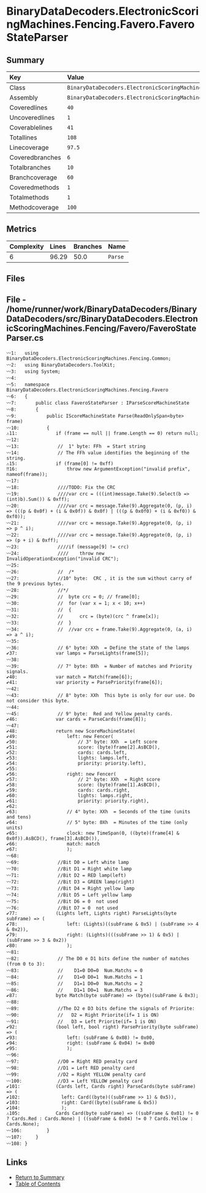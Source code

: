 ﻿# BinaryDataDecoders.ElectronicScoringMachines.Fencing.Favero.FaveroStateParser

## Summary

| Key             | Value                                                                           |
| :-------------- | :------------------------------------------------------------------------------ |
| Class           | `BinaryDataDecoders.ElectronicScoringMachines.Fencing.Favero.FaveroStateParser` |
| Assembly        | `BinaryDataDecoders.ElectronicScoringMachines.Fencing`                          |
| Coveredlines    | `40`                                                                            |
| Uncoveredlines  | `1`                                                                             |
| Coverablelines  | `41`                                                                            |
| Totallines      | `108`                                                                           |
| Linecoverage    | `97.5`                                                                          |
| Coveredbranches | `6`                                                                             |
| Totalbranches   | `10`                                                                            |
| Branchcoverage  | `60`                                                                            |
| Coveredmethods  | `1`                                                                             |
| Totalmethods    | `1`                                                                             |
| Methodcoverage  | `100`                                                                           |

## Metrics

| Complexity | Lines | Branches | Name    |
| :--------- | :---- | :------- | :------ |
| 6          | 96.29 | 50.0     | `Parse` |

## Files

## File - /home/runner/work/BinaryDataDecoders/BinaryDataDecoders/src/BinaryDataDecoders.ElectronicScoringMachines.Fencing/Favero/FaveroStateParser.cs

```CSharp
〰1:   using BinaryDataDecoders.ElectronicScoringMachines.Fencing.Common;
〰2:   using BinaryDataDecoders.ToolKit;
〰3:   using System;
〰4:   
〰5:   namespace BinaryDataDecoders.ElectronicScoringMachines.Fencing.Favero
〰6:   {
〰7:       public class FaveroStateParser : IParseScoreMachineState
〰8:       {
〰9:           public IScoreMachineState Parse(ReadOnlySpan<byte> frame)
〰10:          {
⚠11:              if (frame == null || frame.Length == 0) return null;
〰12:  
〰13:              //  1° byte: FFh  = Start string
〰14:              // The FFh value identifies the beginning of the string.
⚠15:              if (frame[0] != 0xff)
‼16:                  throw new ArgumentException("invalid prefix", nameof(frame));
〰17:  
〰18:              ////TODO: Fix the CRC
〰19:              ////var crc = (((int)message.Take(9).Select(b => (int)b).Sum()) & 0xff);
〰20:              ////var crc = message.Take(9).Aggregate(0, (p, i) => (((p & 0x0f) + (i & 0x0f)) & 0x0f) | (((p & 0x0f0) + (i & 0xf0)) & 0xf0));
〰21:              ////var crc = message.Take(9).Aggregate(0, (p, i) => p ^ i);
〰22:              ////var crc = message.Take(9).Aggregate(0, (p, i) => (p + i) & 0xff);
〰23:              ////if (message[9] != crc)
〰24:              ////    throw new InvalidOperationException("invalid CRC");
〰25:  
〰26:              //  /*
〰27:              //10° byte:  CRC , it is the sum without carry of the 9 previous bytes.
〰28:              //*/
〰29:              //  byte crc = 0; // frame[0];
〰30:              //  for (var x = 1; x < 10; x++)
〰31:              //  {
〰32:              //      crc = (byte)(crc ^ frame[x]);
〰33:              //  }
〰34:              //  //var crc = frame.Take(9).Aggregate(0, (a, i) => a ^ i);
〰35:  
〰36:              // 6° byte: XXh  = Define the state of the lamps
✔37:              var lamps = ParseLights(frame[5]);
〰38:  
〰39:              // 7° byte: 0Xh  = Number of matches and Priority signals.
✔40:              var match = Match(frame[6]);
✔41:              var priority = ParsePriority(frame[6]);
〰42:  
〰43:              // 8° byte: XXh  This byte is only for our use. Do not consider this byte.
〰44:  
〰45:              // 9° byte:  Red and Yellow penalty cards.
✔46:              var cards = ParseCards(frame[8]);
〰47:  
✔48:              return new ScoreMachineState(
✔49:                  left: new Fencer(
✔50:                      // 3° byte: XXh  = Left score
✔51:                      score: (byte)frame[2].AsBCD(),
✔52:                      cards: cards.left,
✔53:                      lights: lamps.left,
✔54:                      priority: priority.left),
✔55:  
✔56:                  right: new Fencer(
✔57:                      // 2° byte: XXh  = Right score
✔58:                      score: (byte)frame[1].AsBCD(),
✔59:                      cards: cards.right,
✔60:                      lights: lamps.right,
✔61:                      priority: priority.right),
✔62:  
✔63:                  // 4° byte: XXh  = Seconds of the time (units and tens)
✔64:                  // 5° byte: 0Xh  = Minutes of the time (only units)
✔65:                  clock: new TimeSpan(0, ((byte)(frame[4] & 0x0f)).AsBCD(), frame[3].AsBCD()),
✔66:                  match: match
✔67:                  );
〰68:  
〰69:              //Bit D0 = Left white lamp
〰70:              //Bit D1 = Right white lamp
〰71:              //Bit D2 = RED lamp(left)
〰72:              //Bit D3 = GREEN lamp(right)
〰73:              //Bit D4 = Right yellow lamp
〰74:              //Bit D5 = Left yellow lamp
〰75:              //Bit D6 = 0  not used
〰76:              //Bit D7 = 0  not used
✔77:              (Lights left, Lights right) ParseLights(byte subFrame) => (
✔78:                  left: (Lights)((subFrame & 0x5) | (subFrame >> 4 & 0x2)),
✔79:                  right: (Lights)(((subFrame >> 1) & 0x5) | (subFrame >> 3 & 0x2))
✔80:                  );
〰81:  
〰82:              // The D0 e D1 bits define the number of matches (from 0 to 3):
〰83:              //    D1=0 D0=0  Num.Matchs = 0
〰84:              //    D1=0 D0=1  Num.Matchs = 1
〰85:              //    D1=1 D0=0  Num.Matchs = 2
〰86:              //    D1=1 D0=1  Num.Matchs = 3
✔87:              byte Match(byte subFrame) => (byte)(subFrame & 0x3);
〰88:  
〰89:              //The D2 e D3 bits define the signals of Priorite:
〰90:              //   D2 = Right Priorite(if= 1 is ON)
〰91:              //   D3 = Left Priorite(if= 1 is ON)
✔92:              (bool left, bool right) ParsePriority(byte subFrame) => (
✔93:                  left: (subFrame & 0x08) != 0x00,
✔94:                  right: (subFrame & 0x04) != 0x00
✔95:                  );
〰96:  
〰97:              //D0 = Right RED penalty card
〰98:              //D1 = Left RED penalty card
〰99:              //D2 = Right YELLOW penalty card
〰100:             //D3 = Left YELLOW penalty card
✔101:             (Cards left, Cards right) ParseCards(byte subFrame) => (
✔102:               left: Card((byte)((subFrame >> 1) & 0x5)),
✔103:               right: Card((byte)(subFrame & 0x5))
✔104:               );
⚠105:             Cards Card(byte subFrame) => ((subFrame & 0x01) != 0 ? Cards.Red : Cards.None) | ((subFrame & 0x04) != 0 ? Cards.Yellow : Cards.None);
〰106:         }
〰107:     }
〰108: }
```

## Links

* [Return to Summary](Summary.md)
* [Table of Contents](../TOC.md)

